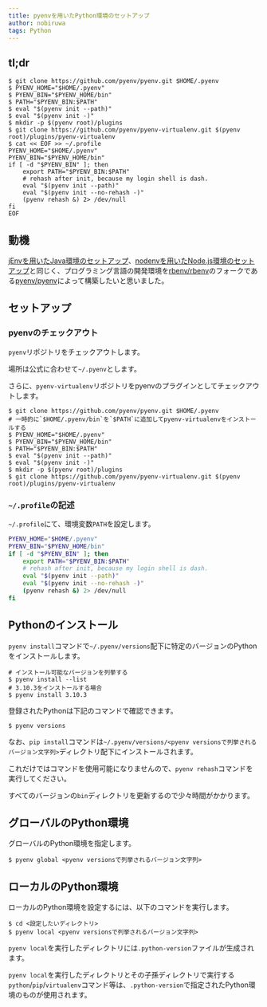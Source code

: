 ```yaml
---
title: pyenvを用いたPython環境のセットアップ
author: nobiruwa
tags: Python
---
```


## tl;dr

``` console
$ git clone https://github.com/pyenv/pyenv.git $HOME/.pyenv
$ PYENV_HOME="$HOME/.pyenv"
$ PYENV_BIN="$PYENV_HOME/bin"
$ PATH="$PYENV_BIN:$PATH"
$ eval "$(pyenv init --path)"
$ eval "$(pyenv init -)"
$ mkdir -p $(pyenv root)/plugins
$ git clone https://github.com/pyenv/pyenv-virtualenv.git $(pyenv root)/plugins/pyenv-virtualenv
$ cat << EOF >> ~/.profile
PYENV_HOME="$HOME/.pyenv"
PYENV_BIN="$PYENV_HOME/bin"
if [ -d "$PYENV_BIN" ]; then
    export PATH="$PYENV_BIN:$PATH"
    # rehash after init, because my login shell is dash.
    eval "$(pyenv init --path)"
    eval "$(pyenv init --no-rehash -)"
    (pyenv rehash &) 2> /dev/null
fi
EOF
```

## 動機

[jEnvを用いたJava環境のセットアップ](2019-06-16-setup-java-environment-with-jenv.html)、[nodenvを用いたNode.js環境のセットアップ](2022-03-21-setup-node-environment-with-nodenv.html)と同じく、プログラミング言語の開発環境を[rbenv/rbenv](https://github.com/rbenv/rbenv)のフォークである[pyenv/pyenv](https://github.com/pyenv/pyenv)によって構築したいと思いました。

## セットアップ

### pyenvのチェックアウト

`pyenv`リポジトリをチェックアウトします。

場所は公式に合わせて`~/.pyenv`とします。

さらに、`pyenv-virtualenv`リポジトリをpyenvのプラグインとしてチェックアウトします。

```console
$ git clone https://github.com/pyenv/pyenv.git $HOME/.pyenv
# 一時的に`$HOME/.pyenv/bin`を`$PATH`に追加してpyenv-virtualenvをインストールする
$ PYENV_HOME="$HOME/.pyenv"
$ PYENV_BIN="$PYENV_HOME/bin"
$ PATH="$PYENV_BIN:$PATH"
$ eval "$(pyenv init --path)"
$ eval "$(pyenv init -)"
$ mkdir -p $(pyenv root)/plugins
$ git clone https://github.com/pyenv/pyenv-virtualenv.git $(pyenv root)/plugins/pyenv-virtualenv
```

### `~/.profile`の記述

`~/.profile`にて、環境変数`PATH`を設定します。

```bash
PYENV_HOME="$HOME/.pyenv"
PYENV_BIN="$PYENV_HOME/bin"
if [ -d "$PYENV_BIN" ]; then
    export PATH="$PYENV_BIN:$PATH"
    # rehash after init, because my login shell is dash.
    eval "$(pyenv init --path)"
    eval "$(pyenv init --no-rehash -)"
    (pyenv rehash &) 2> /dev/null
fi
```

## Pythonのインストール

`pyenv install`コマンドで`~/.pyenv/versions`配下に特定のバージョンのPythonをインストールします。

```console
# インストール可能なバージョンを列挙する
$ pyenv install --list
# 3.10.3をインストールする場合
$ pyenv install 3.10.3
```

登録されたPythonは下記のコマンドで確認できます。

```console
$ pyenv versions
```

なお、`pip install`コマンドは`~/.pyenv/versions/<pyenv versionsで列挙されるバージョン文字列>`ディレクトリ配下にインストールされます。

これだけではコマンドを使用可能になりませんので、`pyenv rehash`コマンドを実行してください。

すべてのバージョンの`bin`ディレクトリを更新するので少々時間がかかります。

## グローバルのPython環境

グローバルのPython環境を指定します。

```console
$ pyenv global <pyenv versionsで列挙されるバージョン文字列>
```

## ローカルのPython環境

ローカルのPython環境を設定するには、以下のコマンドを実行します。

```console
$ cd <設定したいディレクトリ>
$ pyenv local <pyenv versionsで列挙されるバージョン文字列>
```

`pyenv local`を実行したディレクトリには`.python-version`ファイルが生成されます。

`pyenv local`を実行したディレクトリとその子孫ディレクトリで実行する`python`/`pip`/`virtualenv`コマンド等は、`.python-version`で指定されたPython環境のものが使用されます。
